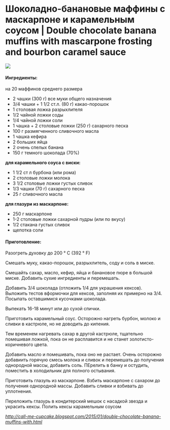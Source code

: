 # Шоколадно-банановые маффины с маскарпоне и карамельным соусом \| Double chocolate banana muffins with mascarpone frosting and bourbon caramel sauce

![](https://s-media-cache-ak0.pinimg.com/564x/39/57/27/3957273d86f1e4ba493a8318478e45eb.jpg)
#### Ингредиенты:
на 20 маффинов среднего размера
* 2 чашки (300 г) все муки общего назначения
* 3/4 чашки + 1 1/2 ст.л. (80 г) какао-порошок
* 1 столовая ложка разрыхлителя
* 1/2 чайной ложки соды
* 1/4 чайной ложки соли
* 1 чашка + 2 столовые ложки (250 г) сахарного песка
* 100 г размягченного сливочного масла
* 1 чашка кефира
* 2 больших яйца
* 2 очень спелых банана
* 150 г темного шоколада (70%)

**для карамельного соуса с виски:**
* 1 1/2 ст л бурбона (или рома)
* 2 столовые ложки молока
* 3 1/2 столовые ложки густых сливок
* 1/3 чашки (70 г) сахарного песка
* 25 г сливочного масла

**для глазури из маскарпоне:**
* 250 г маскарпоне
* 1-2 столовые ложки сахарной пудры (или по вкусу)
* 1/2 стакана густых сливок
* щепотка соли

#### Приготовление:

Разогреть духовку до 200 ° C (392 ° F)

Смешать муку, какао-порошок, разрыхлитель, соду и соль в миске.

Смешайть сахар, масло, кефир, яйца и банановое пюре в большой миске. Добавить сухие ингредиенты и перемешать.

Добавить 3/4 шоколада (отложить 1/4 для украшения кексов). Выложить тестов  вформочки для кексов, заполняя их примерно на 3/4. Посыпать оставшимися кусочками шоколада.

Выпекать 16-18 минут или до сухой спички.

Приготовить карамельный соус. Осторожно нагреть бурбон, молоко и сливки в кастрюле, но не доводить до кипения. 

Тем временем нагревать сахар в другой кастрюле, тщательно помешивая ложкой, пока он не расплавится и не станет золотисто-коричневого цвета.

Добавить масло и помешивать, пока оно не растает. Очень осторожно добавиить горячую смесь молока и сливок и перемешать до получения однородной массы, добавить соль. ПЕрелить в банку и остудить, поместить в холодильник для полного остывания.

Приготовить глазуль из маскарпоне. Взбить маскарпоне с сахаром до получения однородной массы. Добавить сливки и взбивать до уплотнения. 

Переложить глазурь в кондитерский мешок с насадкой звезда и украсить кексы. Полить кексы карамельным соусом

*http://call-me-cupcake.blogspot.com/2015/01/double-chocolate-banana-muffins-with.html*